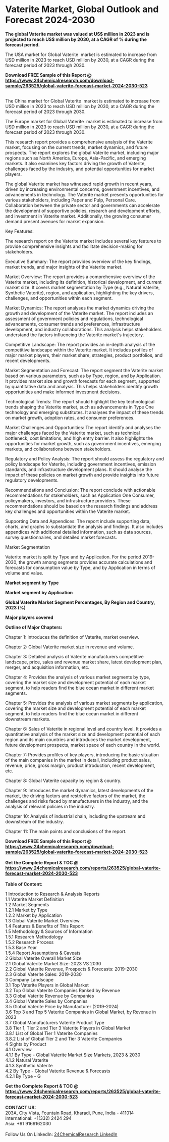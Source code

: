 <h1>Vaterite Market, Global Outlook and Forecast 2024-2030</h1><p><strong>The global Vaterite market was valued at US$ million in 2023 and is projected to reach US$ million by 2030, at a CAGR of % during the forecast period.</strong></p><p>
</p><p>The USA market for Global Vaterite  market is estimated to increase from USD million in 2023 to reach USD million by 2030, at a CAGR during the forecast period of 2023 through 2030.</p><div><b>Download FREE Sample of this Report @ 
            <a href="https://www.24chemicalresearch.com/download-sample/263525/global-vaterite-forecast-market-2024-2030-523">
            https://www.24chemicalresearch.com/download-sample/263525/global-vaterite-forecast-market-2024-2030-523</a></b></div><br><p>
</p><p>The China market for Global Vaterite  market is estimated to increase from USD million in 2023 to reach USD million by 2030, at a CAGR during the forecast period of 2023 through 2030.</p><p>
</p><p>The Europe market for Global Vaterite  market is estimated to increase from USD million in 2023 to reach USD million by 2030, at a CAGR during the forecast period of 2023 through 2030.</p><p>
</p><p>This research report provides a comprehensive analysis of the Vaterite market, focusing on the current trends, market dynamics, and future prospects. The report explores the global Vaterite market, including major regions such as North America, Europe, Asia-Pacific, and emerging markets. It also examines key factors driving the growth of Vaterite, challenges faced by the industry, and potential opportunities for market players.</p><p>
The global Vaterite market has witnessed rapid growth in recent years, driven by increasing environmental concerns, government incentives, and advancements in technology. The Vaterite market presents opportunities for various stakeholders, including Paper and Pulp, Personal Care. Collaboration between the private sector and governments can accelerate the development of supportive policies, research and development efforts, and investment in Vaterite market. Additionally, the growing consumer demand present avenues for market expansion.</p><p>
Key Features:</p><p>
The research report on the Vaterite market includes several key features to provide comprehensive insights and facilitate decision-making for stakeholders.</p><p>
Executive Summary: The report provides overview of the key findings, market trends, and major insights of the Vaterite market.</p><p>
Market Overview: The report provides a comprehensive overview of the Vaterite market, including its definition, historical development, and current market size. It covers market segmentation by Type (e.g., Natural Vaterite, Synthetic Vaterite), region, and application, highlighting the key drivers, challenges, and opportunities within each segment.</p><p>
Market Dynamics: The report analyses the market dynamics driving the growth and development of the Vaterite market. The report includes an assessment of government policies and regulations, technological advancements, consumer trends and preferences, infrastructure development, and industry collaborations. This analysis helps stakeholders understand the factors influencing the Vaterite market's trajectory.</p><p>
Competitive Landscape: The report provides an in-depth analysis of the competitive landscape within the Vaterite market. It includes profiles of major market players, their market share, strategies, product portfolios, and recent developments.</p><p>
Market Segmentation and Forecast: The report segment the Vaterite market based on various parameters, such as by Type, region, and by Application. It provides market size and growth forecasts for each segment, supported by quantitative data and analysis. This helps stakeholders identify growth opportunities and make informed investment decisions.</p><p>
Technological Trends: The report should highlight the key technological trends shaping the Vaterite market, such as advancements in Type One technology and emerging substitutes. It analyses the impact of these trends on market growth, adoption rates, and consumer preferences.</p><p>
Market Challenges and Opportunities: The report identify and analyses the major challenges faced by the Vaterite market, such as technical bottleneck, cost limitations, and high entry barrier. It also highlights the opportunities for market growth, such as government incentives, emerging markets, and collaborations between stakeholders.</p><p>
Regulatory and Policy Analysis: The report should assess the regulatory and policy landscape for Vaterite, including government incentives, emission standards, and infrastructure development plans. It should analyse the impact of these policies on market growth and provide insights into future regulatory developments.</p><p>
Recommendations and Conclusion: The report conclude with actionable recommendations for stakeholders, such as Application One Consumer, policymakers, investors, and infrastructure providers. These recommendations should be based on the research findings and address key challenges and opportunities within the Vaterite market.</p><p>
Supporting Data and Appendices: The report include supporting data, charts, and graphs to substantiate the analysis and findings. It also includes appendices with additional detailed information, such as data sources, survey questionnaires, and detailed market forecasts.</p><p>
Market Segmentation</p><p>
Vaterite market is split by Type and by Application. For the period 2019-2030, the growth among segments provides accurate calculations and forecasts for consumption value by Type, and by Application in terms of volume and value.</p><p>
<strong>Market segment by Type</strong></p><p>
</p><p>
<strong>Market segment by Application</strong></p><p>
</p><p>
<strong>Global Vaterite Market Segment Percentages, By Region and Country, 2023 (%)</strong></p><p>
</p><p>
<strong>Major players covered</strong></p><p>
</p><p>
</p><p><strong>Outline of Major Chapters:</strong></p><p>
Chapter 1: Introduces the definition of Vaterite, market overview.</p><p>
Chapter 2: Global Vaterite market size in revenue and volume.</p><p>
Chapter 3: Detailed analysis of Vaterite manufacturers competitive landscape, price, sales and revenue market share, latest development plan, merger, and acquisition information, etc.</p><p>
Chapter 4: Provides the analysis of various market segments by type, covering the market size and development potential of each market segment, to help readers find the blue ocean market in different market segments.</p><p>
Chapter 5: Provides the analysis of various market segments by application, covering the market size and development potential of each market segment, to help readers find the blue ocean market in different downstream markets.</p><p>
Chapter 6: Sales of Vaterite in regional level and country level. It provides a quantitative analysis of the market size and development potential of each region and its main countries and introduces the market development, future development prospects, market space of each country in the world.</p><p>
Chapter 7: Provides profiles of key players, introducing the basic situation of the main companies in the market in detail, including product sales, revenue, price, gross margin, product introduction, recent development, etc.</p><p>
Chapter 8: Global Vaterite capacity by region &amp; country.</p><p>
Chapter 9: Introduces the market dynamics, latest developments of the market, the driving factors and restrictive factors of the market, the challenges and risks faced by manufacturers in the industry, and the analysis of relevant policies in the industry.</p><p>
Chapter 10: Analysis of industrial chain, including the upstream and downstream of the industry.</p><p>
Chapter 11: The main points and conclusions of the report.</p><div><b>Download FREE Sample of this Report @ 
            <a href="https://www.24chemicalresearch.com/download-sample/263525/global-vaterite-forecast-market-2024-2030-523">
            https://www.24chemicalresearch.com/download-sample/263525/global-vaterite-forecast-market-2024-2030-523</a></b></div><br><div><b>Get the Complete Report & TOC @ 
            <a href="https://www.24chemicalresearch.com/reports/263525/global-vaterite-forecast-market-2024-2030-523">
            https://www.24chemicalresearch.com/reports/263525/global-vaterite-forecast-market-2024-2030-523</a></b></div><br>
            <b>Table of Content:</b><p>1 Introduction to Research & Analysis Reports<br />
    1.1 Vaterite Market Definition<br />
    1.2 Market Segments<br />
        1.2.1 Market by Type<br />
        1.2.2 Market by Application<br />
    1.3 Global Vaterite Market Overview<br />
    1.4 Features & Benefits of This Report<br />
    1.5 Methodology & Sources of Information<br />
        1.5.1 Research Methodology<br />
        1.5.2 Research Process<br />
        1.5.3 Base Year<br />
        1.5.4 Report Assumptions & Caveats<br />
2 Global Vaterite Overall Market Size<br />
    2.1 Global Vaterite Market Size: 2023 VS 2030<br />
    2.2 Global Vaterite Revenue, Prospects & Forecasts: 2019-2030<br />
    2.3 Global Vaterite Sales: 2019-2030<br />
3 Company Landscape<br />
    3.1 Top Vaterite Players in Global Market<br />
    3.2 Top Global Vaterite Companies Ranked by Revenue<br />
    3.3 Global Vaterite Revenue by Companies<br />
    3.4 Global Vaterite Sales by Companies<br />
    3.5 Global Vaterite Price by Manufacturer (2019-2024)<br />
    3.6 Top 3 and Top 5 Vaterite Companies in Global Market, by Revenue in 2023<br />
    3.7 Global Manufacturers Vaterite Product Type<br />
    3.8 Tier 1, Tier 2 and Tier 3 Vaterite Players in Global Market<br />
        3.8.1 List of Global Tier 1 Vaterite Companies<br />
        3.8.2 List of Global Tier 2 and Tier 3 Vaterite Companies<br />
4 Sights by Product<br />
    4.1 Overview<br />
        4.1.1 By Type - Global Vaterite Market Size Markets, 2023 & 2030<br />
        4.1.2 Natural Vaterite<br />
        4.1.3 Synthetic Vaterite<br />
    4.2 By Type - Global Vaterite Revenue & Forecasts<br />
        4.2.1 By Type - G</p><div><b>Get the Complete Report & TOC @ 
            <a href="https://www.24chemicalresearch.com/reports/263525/global-vaterite-forecast-market-2024-2030-523">
            https://www.24chemicalresearch.com/reports/263525/global-vaterite-forecast-market-2024-2030-523</a></b></div><br><b>CONTACT US:</b><br>
            203A, City Vista, Fountain Road, Kharadi, Pune, India - 411014<br>
            International: +1(332) 2424 294<br>
            Asia: +91 9169162030 <br><br>
            Follow Us On LinkedIn: <a href="https://www.linkedin.com/company/24chemicalresearch/">24ChemicalResearch LinkedIn</a>